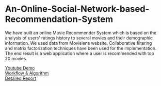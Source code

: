 An-Online-Social-Network-based-Recommendation-System
====================================================
We have built an online Movie Recommender System which is based on the analysis of users' ratings history to several movies and their demographic information. We used data from Movielens website. Collaborative filtering and matrix factorization techniques have been used for the implementation. The end result is a web application where a user is recommended with top 20 movies.

<a href="https://www.youtube.com/watch?v=drDr0rVXdM8" >Youtube Demo</a><br/>
<a href="http://www.slideshare.net/jayeshlahori/ire3" >Workflow & Algorithm</a><br/>
<a href="http://web.iiit.ac.in/~jayesh.lahori/MovieTime/" > Detailed Report
